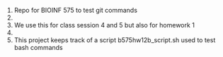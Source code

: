 1. Repo for BIOINF 575 to test git commands
2.
3. We use this for class session 4 and 5 but also for homework 1
4.
5. This project keeps track of a script b575hw12b_script.sh used to test bash commands
